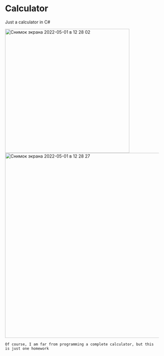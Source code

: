 # Calculator
Just a calculator in C#

<img width="407" alt="Снимок экрана 2022-05-01 в 12 28 02" src="https://user-images.githubusercontent.com/66907532/166140121-656478f4-c0bd-42c0-98b8-41fef2abfaae.png">
<img width="607" alt="Снимок экрана 2022-05-01 в 12 28 27" src="https://user-images.githubusercontent.com/66907532/166140133-e904327c-d9bc-42b8-a66b-ccb48662711c.png">

`Of course, I am far from programming a complete calculator, but this is just one homework`

